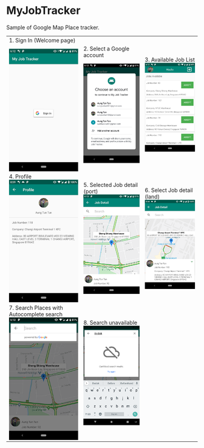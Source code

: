 # MyJobTracker

Sample of Google Map Place tracker.

<table>
 <tr>
  <td>
<div>1. Sign In (Welcome page) 

<img align="left" src="https://github.com/aungtuntun/MyJobTracker/blob/master/screenshots/1.signIn.png" /></a>
</div>
</td>
 <td>
<div>
2. Select a Google account

<img align="left" src="https://github.com/aungtuntun/MyJobTracker/blob/master/screenshots/2.choose%20account.png"  /></a>
</div>
<td>
<div>
3. Available Job List
 <img align="left" src="https://github.com/aungtuntun/MyJobTracker/blob/master/screenshots/3.job%20list.png" /></a>
</div>

 </td>
 </tr>
 
 
 <tr>
 <td>
  <div>
4. Profile
<img align="left" src="https://github.com/aungtuntun/MyJobTracker/blob/master/screenshots/4.profile.png" /></a>
 </div>
 </td>
 
 
 <td>
 <div>
5. Selected Job detail (port)
<img align="left" src="https://github.com/aungtuntun/MyJobTracker/blob/master/screenshots/5.job%20detail%20portrait.png"  /></a>
</div>
</td>


 <td>
<div>
6. Select Job detail (land)
<img align="left" src="https://github.com/aungtuntun/MyJobTracker/blob/master/screenshots/6.job%20detail%20and%20description.png" /></a>
</div>
</td>
</tr>
 
 
<tr>
 <td>
<div>
7. Search Places with Autocomplete search
<img align="left" src="https://github.com/aungtuntun/MyJobTracker/blob/master/screenshots/7.autocomplete%20place%20search.png"  /></a>
</div>
</td>
 
 <td>
<div>
8. Search unavailable
<img align="left" src="https://github.com/aungtuntun/MyJobTracker/blob/master/screenshots/8.search%20unavailable.png" /></a>
</div>

</td>
</tr>
</table>
